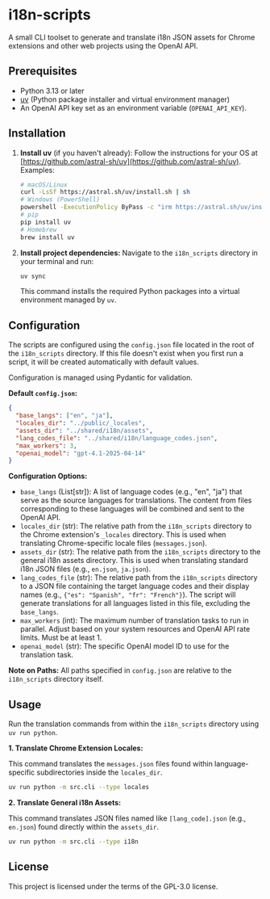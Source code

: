 # i18n-scripts

A small CLI toolset to generate and translate i18n JSON assets for Chrome extensions and other web projects using the OpenAI API.

## Prerequisites

- Python 3.13 or later
- [uv](https://github.com/astral-sh/uv) (Python package installer and virtual environment manager)
- An OpenAI API key set as an environment variable (`OPENAI_API_KEY`).

## Installation

1.  **Install uv** (if you haven't already):
    Follow the instructions for your OS at [https://github.com/astral-sh/uv](https://github.com/astral-sh/uv). Examples:
    ```bash
    # macOS/Linux
    curl -LsSf https://astral.sh/uv/install.sh | sh
    # Windows (PowerShell)
    powershell -ExecutionPolicy ByPass -c "irm https://astral.sh/uv/install.ps1 | iex"
    # pip
    pip install uv
    # Homebrew
    brew install uv
    ```

2.  **Install project dependencies:**
    Navigate to the `i18n_scripts` directory in your terminal and run:
    ```bash
    uv sync
    ```
    This command installs the required Python packages into a virtual environment managed by `uv`.

## Configuration

The scripts are configured using the `config.json` file located in the root of the `i18n_scripts` directory. If this file doesn't exist when you first run a script, it will be created automatically with default values.

Configuration is managed using Pydantic for validation.

**Default `config.json`:**

```json
{
  "base_langs": ["en", "ja"],
  "locales_dir": "../public/_locales",
  "assets_dir": "../shared/i18n/assets",
  "lang_codes_file": "../shared/i18n/language_codes.json",
  "max_workers": 3,
  "openai_model": "gpt-4.1-2025-04-14"
}
```

**Configuration Options:**

-   `base_langs` (List[str]): A list of language codes (e.g., "en", "ja") that serve as the source languages for translations. The content from files corresponding to these languages will be combined and sent to the OpenAI API.
-   `locales_dir` (str): The relative path from the `i18n_scripts` directory to the Chrome extension's `_locales` directory. This is used when translating Chrome-specific locale files (`messages.json`).
-   `assets_dir` (str): The relative path from the `i18n_scripts` directory to the general i18n assets directory. This is used when translating standard i18n JSON files (e.g., `en.json`, `ja.json`).
-   `lang_codes_file` (str): The relative path from the `i18n_scripts` directory to a JSON file containing the target language codes and their display names (e.g., `{"es": "Spanish", "fr": "French"}`). The script will generate translations for all languages listed in this file, excluding the `base_langs`.
-   `max_workers` (int): The maximum number of translation tasks to run in parallel. Adjust based on your system resources and OpenAI API rate limits. Must be at least 1.
-   `openai_model` (str): The specific OpenAI model ID to use for the translation task.

**Note on Paths:** All paths specified in `config.json` are relative to the `i18n_scripts` directory itself.

## Usage

Run the translation commands from within the `i18n_scripts` directory using `uv run python`.

**1. Translate Chrome Extension Locales:**

This command translates the `messages.json` files found within language-specific subdirectories inside the `locales_dir`.

```bash
uv run python -m src.cli --type locales
```

**2. Translate General i18n Assets:**

This command translates JSON files named like `[lang_code].json` (e.g., `en.json`) found directly within the `assets_dir`.

```bash
uv run python -m src.cli --type i18n
```

## License

This project is licensed under the terms of the GPL-3.0 license.
